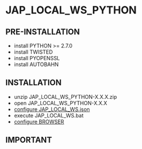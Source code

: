 # JAP\_LOCAL\_WS\_PYTHON #

## PRE-INSTALLATION ##
  * install PYTHON >= 2.7.0
  * install TWISTED
  * install PYOPENSSL
  * install AUTOBAHN

## INSTALLATION ##
  * unzip JAP\_LOCAL\_WS\_PYTHON-X.X.X.zip
  * open JAP\_LOCAL\_WS\_PYTHON-X.X.X
  * [configure JAP\_LOCAL\_WS.json](CONFIGURE_JAP_LOCAL_WS.md)
  * execute JAP\_LOCAL\_WS.bat
  * [configure BROWSER](CONFIGURE_BROWSER.md)

## IMPORTANT ##